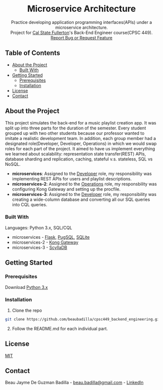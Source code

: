 <br />
<p align="center">
  <h1 align="center">Microservice Architecture</h1>

  <p align="center">
    Practice developing application programming interfaces(APIs) under a microservice architecture.<br/>
    Project for <a href="http://www.fullerton.edu/">Cal State Fullerton</a>'s Back-End Engineer course(CPSC 449).
    <br />
    <a href="https://github.com/beaubadilla/cpsc449_backend_engineering/issues">Report Bug or Request Feature</a>
  </p>
</p>

## Table of Contents

* [About the Project](#about-the-project)
  * [Built With](#built-with)
* [Getting Started](#getting-started)
  * [Prerequisites](#prerequisites)
  * [Installation](#installation)
* [License](#license)
* [Contact](#contact)

## About the Project

This project simulates the back-end for a music playlist creation app. It was split up into three parts for the duration of the semester. Every student grouped up with two other students because our professor wanted to imitate a realistic development team. In addition, each group member had a designated role(Developer, Developer, Operations) in which we would swap roles for each part of the project. It aimed to have us implement everything we learned about scalability: representation state transfer(REST) APIs,  database sharding and replication, caching, stateful v.s. stateless, SQL vs NoSQL.

* **microservices**: Assigned to the <ins>Developer</ins> role, my responsibility was implementing REST APIs for users and playlist descriptions.
* **microservices-2**: Assigned to the <ins>Operations</ins> role, my responsbility was configuring Kong Gateway and setting up the procfile.
* **microservices-3**: Assigned to the <ins>Developer</ins> role, my responsibility was creating a wide-column database and converting all our SQL queries into CQL queries.


### Built With
Languages: Python 3.x, SQL/CQL
* microservices - [Flask](https://flask.palletsprojects.com/en/1.1.x/), [PugSQL](https://pugsql.org/), [SQLite](https://docs.python.org/3/library/sqlite3.html)
* microservices-2 - [Kong Gateway](https://konghq.com/kong/)
* microservices-3 - [ScyllaDB](https://www.scylladb.com/)

## Getting Started

### Prerequisites

Download [Python 3.x](https://www.python.org/downloads/)

### Installation

1. Clone the repo
```sh
git clone https://github.com/beaubadilla/cpsc449_backend_engineering.git
```
2. Follow the README.md for each individual part.

## License
[MIT](https://choosealicense.com/licenses/mit/)

## Contact

Beau Jayme De Guzman Badilla - beau.badilla@gmail.com - [LinkedIn](https://www.linkedin.com/in/beau-jayme-badilla/)
